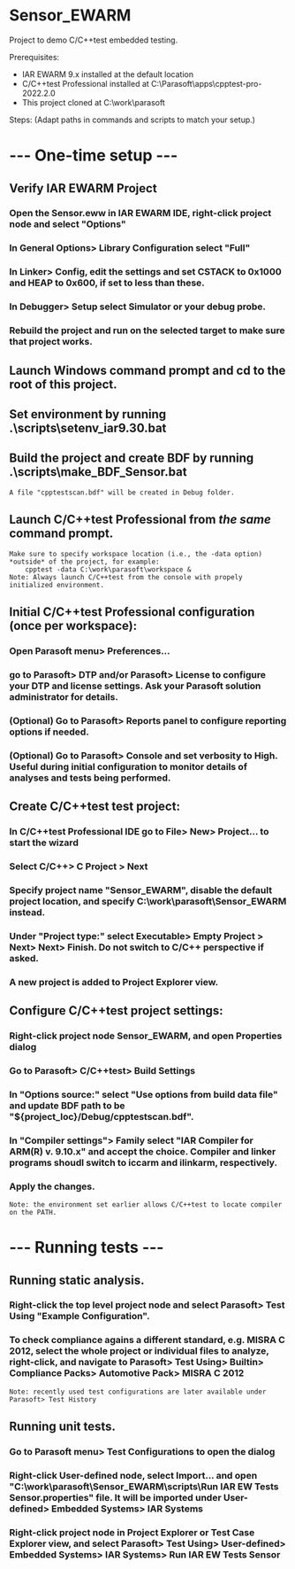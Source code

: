 # Sensor_EWARM
Project to demo C/C++test embedded testing.


Prerequisites:
* IAR EWARM 9.x installed at the default location
* C/C++test Professional installed at C:\Parasoft\apps\cpptest-pro-2022.2.0
* This project cloned at C:\work\parasoft

Steps:
(Adapt paths in commands and scripts to match your setup.)

# --- One-time setup ---

## Verify IAR EWARM Project
### Open the Sensor.eww in IAR EWARM IDE, right-click project node and select "Options"
### In General Options> Library Configuration select "Full"
### In Linker> Config, edit the settings and set CSTACK to 0x1000 and HEAP to 0x600, if set to less than these.
### In Debugger> Setup select Simulator or your debug probe.
### Rebuild the project and run on the selected target to make sure that project works.
  
## Launch Windows command prompt and cd to the root of this project.
 
## Set environment by running .\scripts\setenv_iar9.30.bat
 
## Build the project and create BDF by running .\scripts\make_BDF_Sensor.bat
    A file "cpptestscan.bdf" will be created in Debug folder.
    
## Launch C/C++test Professional from *the same* command prompt.  
    Make sure to specify workspace location (i.e., the -data option) *outside* of the project, for example:
        cpptest -data C:\work\parasoft\workspace &
    Note: Always launch C/C++test from the console with propely initialized environment.
        
## Initial C/C++test Professional configuration (once per workspace):
### Open Parasoft menu> Preferences...
### go to Parasoft> DTP and/or Parasoft> License to configure your DTP and license settings.  Ask your Parasoft solution administrator for details.
### (Optional) Go to Parasoft> Reports panel to configure reporting options if needed.
### (Optional) Go to Parasoft> Console and set verbosity to High.  Useful during initial configuration to monitor details of analyses and tests being performed.
     
## Create C/C++test test project:
### In C/C++test Professional IDE go to File> New> Project... to start the wizard
### Select C/C++> C Project > Next
### Specify project name "Sensor_EWARM", disable the default project location, and specify C:\work\parasoft\Sensor_EWARM instead.
### Under "Project type:" select Executable> Empty Project > Next> Next> Finish.  Do not switch to C/C++ perspective if asked.
### A new project is added to Project Explorer view.

## Configure C/C++test project settings:
### Right-click project node Sensor_EWARM, and open Properties dialog
### Go to Parasoft> C/C++test> Build Settings
### In "Options source:" select "Use options from build data file" and update BDF path to be "${project_loc}/Debug/cpptestscan.bdf".
### In "Compiler settings"> Family select "IAR Compiler for ARM(R) v. 9.10.x" and accept the choice.  Compiler and linker programs shoudl switch to iccarm and ilinkarm, respectively.  
### Apply the changes.
    Note: the environment set earlier allows C/C++test to locate compiler on the PATH.

# --- Running tests ---

## Running static analysis.
### Right-click the top level project node and select Parasoft> Test Using "Example Configuration".
### To check compliance agains a different standard, e.g. MISRA C 2012, select the whole project or individual files to analyze, right-click, and navigate to Parasoft> Test Using> Builtin> Compliance Packs> Automotive Pack> MISRA C 2012
    Note: recently used test configurations are later available under Parasoft> Test History

## Running unit tests.
### Go to Parasoft menu> Test Configurations to open the dialog
### Right-click User-defined node, select Import... and open   "C:\work\parasoft\Sensor_EWARM\scripts\Run IAR EW Tests Sensor.properties" file.  It will be imported under User-defined> Embedded Systems> IAR Systems
### Right-click project node in Project Explorer or Test Case Explorer view, and select Parasoft> Test Using> User-defined> Embedded Systems> IAR Systems> Run IAR EW Tests Sensor

    

